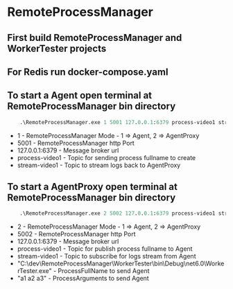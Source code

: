 # RemoteProcessManager

## First build RemoteProcessManager and WorkerTester projects

## For Redis run docker-compose.yaml

## To start a Agent open terminal at RemoteProcessManager bin directory

```ps
    .\RemoteProcessManager.exe 1 5001 127.0.0.1:6379 process-video1 stream-video1
```

* 1 - RemoteProcessManager Mode - 1 => Agent, 2 => AgentProxy
* 5001 - RemoteProcessManager http Port
* 127.0.0.1:6379 - Message broker url
* process-video1 - Topic for sending process fullname to create
* stream-video1 - Topic to stream logs back to AgentProxy

## To start a AgentProxy open terminal at RemoteProcessManager bin directory

```ps
    .\RemoteProcessManager.exe 2 5002 127.0.0.1:6379 process-video1 stream-video1 "C:\dev\RemoteProcessManager\WorkerTester\bin\Debug\net6.0\WorkerTester.exe" "a1 a2 a3"
```

* 2 - RemoteProcessManager Mode - 1 => Agent, 2 => AgentProxy
* 5002 - RemoteProcessManager http Port
* 127.0.0.1:6379 - Message broker url
* process-video1 - Topic for publish process fullname to Agent
* stream-video1 - Topic to subscribe for logs stream from Agent
* "C:\dev\RemoteProcessManager\WorkerTester\bin\Debug\net6.0\WorkerTester.exe" - ProcessFullName to send Agent
* "a1 a2 a3" - ProcessArguments to send Agent
